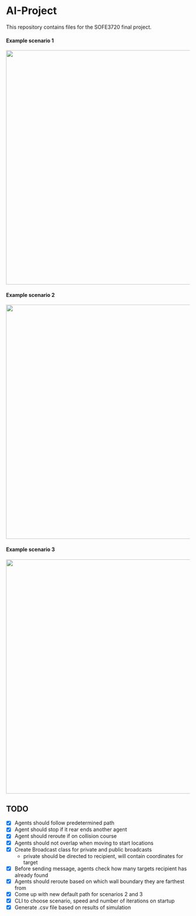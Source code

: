 # AI-Project
This repository contains files for the SOFE3720 final project.

#### Example scenario 1
<img src="https://i.imgur.com/VvFI2Tb.gif" width=640>

#### Example scenario 2
<img src="https://i.imgur.com/ZobhLvc.gif" width=640>

#### Example scenario 3
<img src="https://i.imgur.com/mqfhwDd.gif" width=640>

## TODO
- [X] Agents should follow predetermined path
- [X] Agent should stop if it rear ends another agent
- [X] Agent should reroute if on collision course
- [X] Agents should not overlap when moving to start locations
- [X] Create Broadcast class for private and public broadcasts
  - private should be directed to recipient, will contain coordinates for target
- [X] Before sending message, agents check how many targets recipient has already found
- [X] Agents should reroute based on which wall boundary they are farthest from
- [X] Come up with new default path for scenarios 2 and 3
- [X] CLI to choose scenario, speed and number of iterations on startup
- [X] Generate .csv file based on results of simulation
